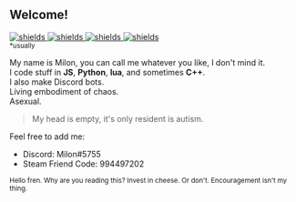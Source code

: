 ## Welcome!
[![shields](https://img.shields.io/badge/sleep-deprived-orange?style=for-the-badge) ![shields](https://img.shields.io/badge/powered%20by-coffee-orange?style=for-the-badge) ![shields](https://img.shields.io/badge/works-80%25%20of%20the%20time*-blue?style=for-the-badge) ![shields](https://img.shields.io/badge/The%20voices-are%20getting%20louder-yellow?style=for-the-badge)](https://shields.io/)\
<sub> *usually </sub>

My name is Milon, you can call me whatever you like, I don't mind it.\
I code stuff in **JS**, **Python**, **lua**, and sometimes **C++**.\
I also make Discord bots.\
Living embodiment of chaos.\
Asexual.

> My head is empty, it's only resident is autism.

Feel free to add me:
* Discord: Milon#5755
* Steam Friend Code: 994497202



<sub> Hello fren. Why are you reading this? Invest in cheese. Or don't. Encouragement isn't my thing. </sub>
